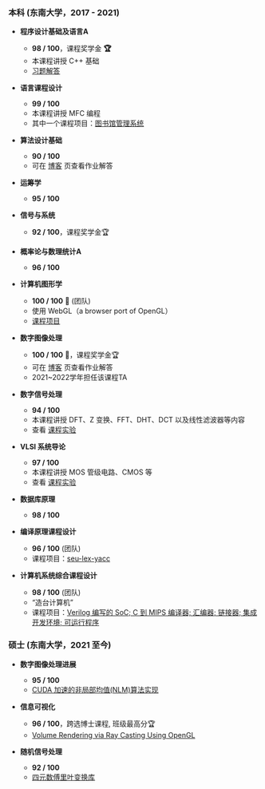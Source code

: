 ### 本科 (东南大学，2017 - 2021)

- **程序设计基础及语言A**
  - **98 / 100**，课程奖学金 **🏆**
  - 本课程讲授 C++ 基础
  - [习题解答](https://github.com/z0gSh1u/cpphomework)

- **语言课程设计**
  - **99 / 100**
  - 本课程讲授 MFC 编程
  - 其中一个课程项目：[图书馆管理系统](https://github.com/z0gSh1u/library-manage-mfc)

- **算法设计基础**
  - **90 / 100**
  - 可在 [博客](./blogs.html#算法设计基础课程习题) 页查看作业解答

- **运筹学**
  - **95 / 100**

- **信号与系统**
  - **92 / 100**，课程奖学金🏆

- **概率论与数理统计A**
  - **96 / 100**

- **计算机图形学**
  - **100 / 100** 🎉 (团队)
  - 使用 WebGL（a browser port of OpenGL）
  - [课程项目](https://github.com/z0gSh1u/typed-webgl)

- **数字图像处理**
  - **100 / 100** 🎉，课程奖学金🏆
  - 可在 [博客](./blogs.html#数字图像处理课程习题) 页查看作业解答
  - 2021~2022学年担任该课程TA

- **数字信号处理**
  - **94 / 100**
  - 本课程讲授 DFT、Z 变换、FFT、DHT、DCT 以及线性滤波器等内容
  - 查看 [课程实验](./blogs.html#数字信号处理实验)

- **VLSI 系统导论**
  - **97 / 100**
  - 本课程讲授 MOS 管级电路、CMOS 等
  - 查看 [课程实验](https://github.com/z0gSh1u/VLSI-EXP)

- **数据库原理**
  - **98 / 100**

- **编译原理课程设计**
  - **96 / 100** (团队)
  - 课程项目：[seu-lex-yacc](https://github.com/z0gSh1u/seu-lex-yacc)

- **计算机系统综合课程设计**
  - **98 / 100** (团队)
  - “造台计算机”
  - 课程项目：[Verilog 编写的 SoC; C 到 MIPS 编译器; 汇编器; 链接器; 集成开发环境; 可运行程序](https://github.com/z0gSh1u/minisys)

### 硕士 (东南大学，2021 至今)

- **数字图像处理进展**
  - **95 / 100**
  - [CUDA 加速的非局部均值(NLM)算法实现](https://github.com/z0gSh1u/nlm-cuda)

- **信息可视化**
  - **96 / 100**，跨选博士课程, 班级最高分🏆
  - [Volume Rendering via Ray Casting Using OpenGL](https://github.com/z0gSh1u/seu-viz)

- **随机信号处理**
  - **92 / 100**
  - [四元数傅里叶变换库](https://github.com/z0gSh1u/qftpy)
